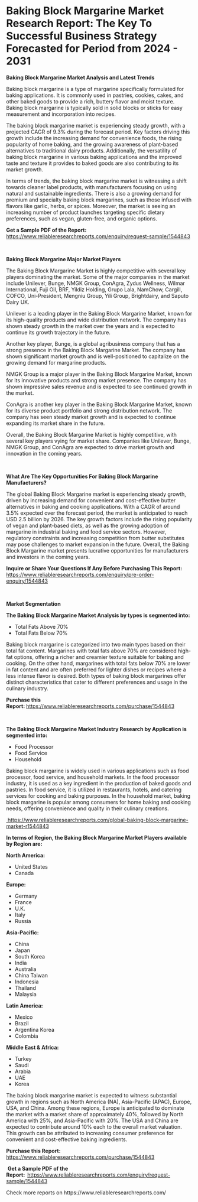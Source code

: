 <p><h1>Baking Block Margarine Market Research Report: The Key To Successful Business Strategy Forecasted for Period from 2024 - 2031</h1></p><p><strong>Baking Block Margarine Market Analysis and Latest Trends</strong></p>
<p><p>Baking block margarine is a type of margarine specifically formulated for baking applications. It is commonly used in pastries, cookies, cakes, and other baked goods to provide a rich, buttery flavor and moist texture. Baking block margarine is typically sold in solid blocks or sticks for easy measurement and incorporation into recipes.</p><p>The baking block margarine market is experiencing steady growth, with a projected CAGR of 9.3% during the forecast period. Key factors driving this growth include the increasing demand for convenience foods, the rising popularity of home baking, and the growing awareness of plant-based alternatives to traditional dairy products. Additionally, the versatility of baking block margarine in various baking applications and the improved taste and texture it provides to baked goods are also contributing to its market growth.</p><p>In terms of trends, the baking block margarine market is witnessing a shift towards cleaner label products, with manufacturers focusing on using natural and sustainable ingredients. There is also a growing demand for premium and specialty baking block margarines, such as those infused with flavors like garlic, herbs, or spices. Moreover, the market is seeing an increasing number of product launches targeting specific dietary preferences, such as vegan, gluten-free, and organic options.</p></p>
<p><strong>Get a Sample PDF of the Report:&nbsp;</strong> <a href="https://www.reliableresearchreports.com/enquiry/request-sample/1544843">https://www.reliableresearchreports.com/enquiry/request-sample/1544843</a></p>
<p>&nbsp;</p>
<p><strong>Baking Block Margarine Major Market Players</strong></p>
<p><p>The Baking Block Margarine Market is highly competitive with several key players dominating the market. Some of the major companies in the market include Unilever, Bunge, NMGK Group, ConAgra, Zydus Wellness, Wilmar International, Fuji Oil, BRF, Yildiz Holding, Grupo Lala, NamChow, Cargill, COFCO, Uni-President, Mengniu Group, Yili Group, Brightdairy, and Saputo Dairy UK.</p><p>Unilever is a leading player in the Baking Block Margarine Market, known for its high-quality products and wide distribution network. The company has shown steady growth in the market over the years and is expected to continue its growth trajectory in the future.</p><p>Another key player, Bunge, is a global agribusiness company that has a strong presence in the Baking Block Margarine Market. The company has shown significant market growth and is well-positioned to capitalize on the growing demand for margarine products.</p><p>NMGK Group is a major player in the Baking Block Margarine Market, known for its innovative products and strong market presence. The company has shown impressive sales revenue and is expected to see continued growth in the market.</p><p>ConAgra is another key player in the Baking Block Margarine Market, known for its diverse product portfolio and strong distribution network. The company has seen steady market growth and is expected to continue expanding its market share in the future.</p><p>Overall, the Baking Block Margarine Market is highly competitive, with several key players vying for market share. Companies like Unilever, Bunge, NMGK Group, and ConAgra are expected to drive market growth and innovation in the coming years.</p></p>
<p>&nbsp;</p>
<p><strong>What Are The Key Opportunities For Baking Block Margarine Manufacturers?</strong></p>
<p><p>The global Baking Block Margarine market is experiencing steady growth, driven by increasing demand for convenient and cost-effective butter alternatives in baking and cooking applications. With a CAGR of around 3.5% expected over the forecast period, the market is anticipated to reach USD 2.5 billion by 2026. The key growth factors include the rising popularity of vegan and plant-based diets, as well as the growing adoption of margarine in industrial baking and food service sectors. However, regulatory constraints and increasing competition from butter substitutes may pose challenges to market expansion in the future. Overall, the Baking Block Margarine market presents lucrative opportunities for manufacturers and investors in the coming years.</p></p>
<p><strong>Inquire or Share Your Questions If Any Before Purchasing This Report:</strong> <a href="https://www.reliableresearchreports.com/enquiry/pre-order-enquiry/1544843">https://www.reliableresearchreports.com/enquiry/pre-order-enquiry/1544843</a></p>
<p>&nbsp;</p>
<p><strong>Market Segmentation</strong></p>
<p><strong>The Baking Block Margarine Market Analysis by types is segmented into:</strong></p>
<p><ul><li>Total Fats Above 70%</li><li>Total Fats Below 70%</li></ul></p>
<p><p>Baking block margarine is categorized into two main types based on their total fat content. Margarines with total fats above 70% are considered high-fat options, offering a richer and creamier texture suitable for baking and cooking. On the other hand, margarines with total fats below 70% are lower in fat content and are often preferred for lighter dishes or recipes where a less intense flavor is desired. Both types of baking block margarines offer distinct characteristics that cater to different preferences and usage in the culinary industry.</p></p>
<p><strong>Purchase this Report:&nbsp;</strong><a href="https://www.reliableresearchreports.com/purchase/1544843">https://www.reliableresearchreports.com/purchase/1544843</a></p>
<p>&nbsp;</p>
<p><strong>The Baking Block Margarine Market Industry Research by Application is segmented into:</strong></p>
<p><ul><li>Food Processor</li><li>Food Service</li><li>Household</li></ul></p>
<p><p>Baking block margarine is widely used in various applications such as food processor, food service, and household markets. In the food processor industry, it is used as a key ingredient in the production of baked goods and pastries. In food service, it is utilized in restaurants, hotels, and catering services for cooking and baking purposes. In the household market, baking block margarine is popular among consumers for home baking and cooking needs, offering convenience and quality in their culinary creations.</p></p>
<p><a href="https://www.reliableresearchreports.com/global-baking-block-margarine-market-r1544843">&nbsp;https://www.reliableresearchreports.com/global-baking-block-margarine-market-r1544843</a></p>
<p><strong>In terms of Region, the Baking Block Margarine Market Players available by Region are:</strong></p>
<p>
    <p> <strong> North America: </strong>
        <ul>
            <li>United States</li>
            <li>Canada</li>
        </ul>
        </p> 
    <p> <strong> Europe: </strong>
        <ul>
            <li>Germany</li>
            <li>France</li>
            <li>U.K.</li>
            <li>Italy</li>
            <li>Russia</li>
        </ul>
        </p> 
    <p> <strong> Asia-Pacific: </strong>
        <ul>
            <li>China</li>
            <li>Japan</li>
            <li>South Korea</li>
            <li>India</li>
            <li>Australia</li>
            <li>China Taiwan</li>
            <li>Indonesia</li>
            <li>Thailand</li>
            <li>Malaysia</li>
        </ul>
        </p> 
    <p> <strong> Latin America: </strong>
        <ul>
            <li>Mexico</li>
            <li>Brazil</li>
            <li>Argentina Korea</li>
            <li>Colombia</li>
        </ul>
        </p> 
    <p> <strong> Middle East & Africa: </strong>
        <ul>
            <li>Turkey</li>
            <li>Saudi</li>
            <li>Arabia</li>
            <li>UAE</li>
            <li>Korea</li>
        </ul>
    </p>
    </p>
<p><p>The baking block margarine market is expected to witness substantial growth in regions such as North America (NA), Asia-Pacific (APAC), Europe, USA, and China. Among these regions, Europe is anticipated to dominate the market with a market share of approximately 40%, followed by North America with 25%, and Asia-Pacific with 20%. The USA and China are expected to contribute around 10% each to the overall market valuation. This growth can be attributed to increasing consumer preference for convenient and cost-effective baking ingredients.</p></p>
<p><strong>Purchase this Report: </strong><a href="https://www.reliableresearchreports.com/purchase/1544843">https://www.reliableresearchreports.com/purchase/1544843</a></p>
<p>&nbsp;<strong>Get a Sample PDF of the Report:&nbsp;&nbsp;</strong><a href="https://www.reliableresearchreports.com/enquiry/request-sample/1544843">https://www.reliableresearchreports.com/enquiry/request-sample/1544843</a></p>
<p><strong></strong></p>
<p>Check more reports on https://www.reliableresearchreports.com/</p>